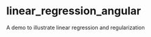 linear_regression_angular
=====================

A demo to illustrate linear regression and regularization
